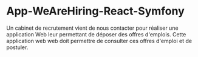 # App-WeAreHiring-React-Symfony
Un cabinet de recrutement vient de nous contacter pour réaliser une application Web leur permettant de déposer des offres d'emplois.  Cette application web web doit permettre de consulter ces offres d'emploi et de postuler.
